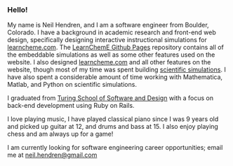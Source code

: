 ### Hello!

My name is Neil Hendren, and I am a software engineer from Boulder, Colorado. I have a background in academic research and front-end web design, specifically designing interactive instructional simulations for [learncheme.com](https://www.learncheme.com). The [LearnChemE Github Pages](https://github.com/LearnChemE/LearnChemE.github.io) repository contains all of the embeddable simulations as well as some other features used on the website. I also designed [learncheme.com](https://www.learncheme.com) and all other features on the website, though most of my time was spent building [scientific simulations](https://learncheme.com/simulations/). I have also spent a considerable amount of time working with Mathematica, Matlab, and Python on scientific simulations.

I graduated from [Turing School of Software and Design](https://turing.edu/backend) with a focus on back-end development using Ruby on Rails.

I love playing music, I have played classical piano since I was 9 years old and picked up guitar at 12, and drums and bass at 15. I also enjoy playing chess and am always up for a game!

I am currently looking for software engineering career opportunities; email me at neil.hendren@gmail.com
